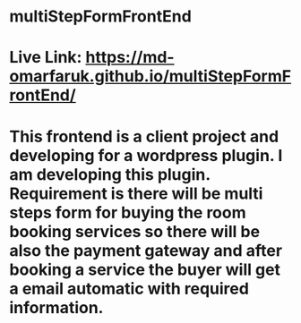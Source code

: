 # multiStepFormFrontEnd
# Live Link: https://md-omarfaruk.github.io/multiStepFormFrontEnd/
# This frontend is a client project and developing for a wordpress plugin. I am developing this plugin. Requirement is there will be multi steps form for buying the room booking services so there will be also the payment gateway and after booking a service the buyer will get a email automatic with required information.
